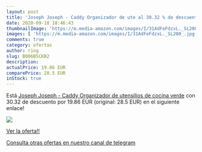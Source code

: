 ```yaml
---
layout: post
title: 'Joseph Joseph - Caddy Organizador de ute al 30.32 % de descuento'
date: 2020-09-18 18:46:43
thumbnailImage: 'https://m.media-amazon.com/images/I/31AdFeFdzxL._SL200_.jpg'
images: [ 'https://m.media-amazon.com/images/I/31AdFeFdzxL._SL200_.jpg' ]
comments: true
category: ofertas
author: ring
slug: B006BSCKB2
description:
actualPrice: 19.86 EUR
comparePrice: 28.5 EUR
inStock: true
---
```


Está [Joseph Joseph - Caddy Organizador de utensilios de cocina verde](https://www.amazon.com/dp/B006BSCKB2/?tag=redken08-20) con 30.32 de descuento por 19.86 EUR (original: 28.5 EUR) en el siguiente enlace!

[![](https://m.media-amazon.com/images/I/31AdFeFdzxL._SL200_.jpg)](https://www.amazon.com/dp/B006BSCKB2/?tag=redken08-20)

[Ver la oferta!!](https://www.amazon.com/dp/B006BSCKB2/?tag=redken08-20)

[Consulta otras ofertas en nuestro canal de telegram](https://t.me/s/ofertas25)
